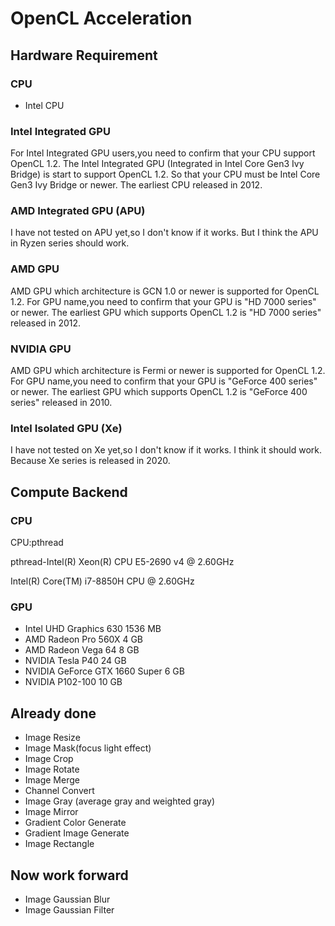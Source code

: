 # OpenCL Acceleration

## Hardware Requirement

### CPU

- Intel CPU

### Intel Integrated GPU

For Intel Integrated GPU users,you need to confirm that your CPU support OpenCL 1.2.
The Intel Integrated GPU (Integrated in Intel Core Gen3 Ivy Bridge) is start to support OpenCL 1.2.
So that your CPU must be Intel Core Gen3 Ivy Bridge or newer.
The earliest CPU released in 2012.

### AMD Integrated GPU (APU)

I have not tested on APU yet,so I don't know if it works.
But I think the APU in Ryzen series should work.

### AMD GPU

AMD GPU which architecture is GCN 1.0 or newer is supported for OpenCL 1.2.
For GPU name,you need to confirm that your GPU is "HD 7000 series" or newer.
The earliest GPU which supports OpenCL 1.2 is "HD 7000 series" released in 2012.

### NVIDIA GPU

AMD GPU which architecture is Fermi or newer is supported for OpenCL 1.2.
For GPU name,you need to confirm that your GPU is "GeForce 400 series" or newer.
The earliest GPU which supports OpenCL 1.2 is "GeForce 400 series" released in 2010.

### Intel Isolated GPU (Xe)

I have not tested on Xe yet,so I don't know if it works.
I think it should work.
Because Xe series is released in 2020.

## Compute Backend

### CPU

CPU:pthread

pthread-Intel(R) Xeon(R) CPU E5-2690 v4 @ 2.60GHz

Intel(R) Core(TM) i7-8850H CPU @ 2.60GHz

### GPU

- Intel UHD Graphics 630 1536 MB
- AMD Radeon Pro 560X 4 GB
- AMD Radeon Vega 64 8 GB
- NVIDIA Tesla P40 24 GB
- NVIDIA GeForce GTX 1660 Super 6 GB
- NVIDIA P102-100 10 GB

## Already done

- Image Resize
- Image Mask(focus light effect)
- Image Crop
- Image Rotate
- Image Merge
- Channel Convert
- Image Gray (average gray and weighted gray)
- Image Mirror
- Gradient Color Generate
- Gradient Image Generate
- Image Rectangle

## Now work forward

- Image Gaussian Blur
- Image Gaussian Filter
